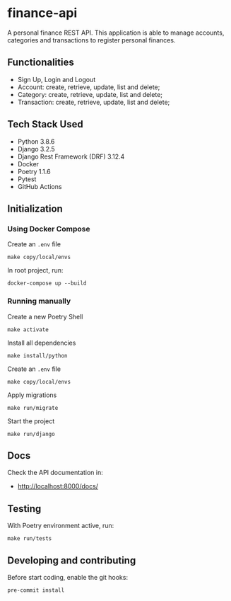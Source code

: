 # finance-api
A personal finance REST API. This application is able to manage accounts, categories and transactions to register personal finances.

## Functionalities
* Sign Up, Login and Logout
* Account: create, retrieve, update, list and delete;
* Category: create, retrieve, update, list and delete;
* Transaction: create, retrieve, update, list and delete;

## Tech Stack Used
* Python 3.8.6
* Django 3.2.5
* Django Rest Framework (DRF) 3.12.4
* Docker
* Poetry 1.1.6
* Pytest
* GitHub Actions


## Initialization

### Using Docker Compose
Create an `.env` file
```
make copy/local/envs
```

In root project, run:
```
docker-compose up --build
```


### Running manually
Create a new Poetry Shell
```
make activate
```

Install all dependencies
```
make install/python
```

Create an `.env` file
```
make copy/local/envs
```

Apply migrations
```
make run/migrate
```

Start the project
```
make run/django
```


## Docs
Check the API documentation in:
- [http://localhost:8000/docs/](http://localhost:8000/docs/)


## Testing
With Poetry environment active, run:
```
make run/tests
```


## Developing and contributing
Before start coding, enable the git hooks:
```
pre-commit install
```
